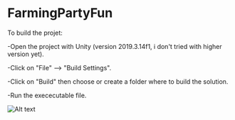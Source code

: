 # FarmingPartyFun

To build the projet:

-Open the project with Unity (version 2019.3.14f1, i don't tried with higher version yet).

-Click on "File" --> "Build Settings".

-Click on "Build" then choose or create a folder where to build the solution.

-Run the exececutable file.

![Alt text](Screenshots/Image1.png?raw=true "Optional Title")
